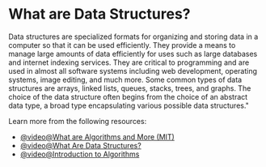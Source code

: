 # What are Data Structures?

Data structures are specialized formats for organizing and storing data in a computer so that it can be used efficiently. They provide a means to manage large amounts of data efficiently for uses such as large databases and internet indexing services. They are critical to programming and are used in almost all software systems including web development, operating systems, image editing, and much more. Some common types of data structures are arrays, linked lists, queues, stacks, trees, and graphs. The choice of the data structure often begins from the choice of an abstract data type, a broad type encapsulating various possible data structures."

Learn more from the following resources:

- [@video@What are Algorithms and More (MIT)](https://youtu.be/Zc54gFhdpLA?si=F_1QRigN_h2t2nSp&t=133)
- [@video@What Are Data Structures?](https://www.youtube.com/watch?v=bum_19loj9A)
- [@video@Introduction to Algorithms](https://www.youtube.com/watch?v=0IAPZzGSbME)
